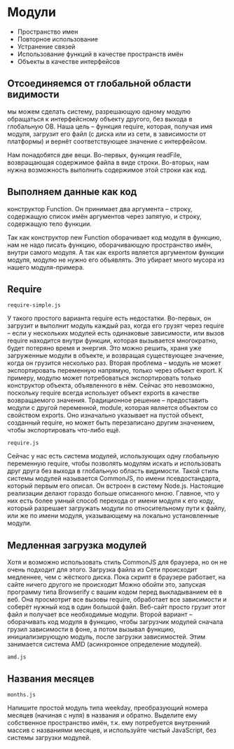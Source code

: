 # Модули

* Пространство имен
* Повторное использование
* Устранение связей
* Использование функций в качестве пространств имён
* Объекты в качестве интерфейсов

## Отсоединяемся от глобальной области видимости

мы можем сделать систему, разрешающую одному модулю обращаться к интерфейсному объекту другого, без выхода в глобальную ОВ. Наша цель – функция require, которая, получая имя модуля, загрузит его файл (с диска или из сети, в зависимости от платформы) и вернёт соответствующее значение с интерфейсом.

Нам понадобятся две вещи. Во-первых, функция readFile, возвращающая содержимое файла в виде строки. Во-вторых, нам нужна возможность выполнить содержимое этой строки как код.

## Выполняем данные как код

конструктор Function. Он принимает два аргумента – строку, содержащую список имён аргументов через запятую, и строку, содержащую тело функции.

Так как конструктор new Function оборачивает код модуля в функцию, нам не надо писать функцию, оборачивающую пространство имён, внутри самого модуля. А так как exports является аргументом функции модуля, модулю не нужно его объявлять. Это убирает много мусора из нашего модуля-примера.

## Require

```require-simple.js```

У такого простого варианта require есть недостатки. Во-первых, он загрузит и выполнит модуль каждый раз, когда его грузят через require – если у нескольких модулей есть одинаковые зависимости, или вызов require находится внутри функции, которая вызывается многократно, будет потеряно время и энергия.
Это можно решить, храня уже загруженные модули в объекте, и возвращая существующее значение, когда он грузится несколько раз.
Вторая проблема – модуль не может экспортировать переменную напрямую, только через объект export. К примеру, модулю может потребоваться экспортировать только конструктор объекта, объявленного в нём. Сейчас это невозможно, поскольку require всегда использует объект exports в качестве возвращаемого значения.
Традиционное решение – предоставить модули с другой переменной, module, которая является объектом со свойством exports. Оно изначально указывает на пустой объект, созданный require, но может быть перезаписано другим значением, чтобы экспортировать что-либо ещё.

```require.js```

Сейчас у нас есть система модулей, использующих одну глобальную переменную require, чтобы позволять модулям искать и использовать друг друга без выхода в глобальную область видимости.
Такой стиль системы модулей называется CommonJS, по имени псевдостандарта, который первым его описал. Он встроен в систему Node.js. Настоящие реализации делают гораздо больше описанного мною. Главное, что у них есть более умный способ перехода от имени модуля к его коду, который разрешает загружать модули по относительному пути к файлу, или же по имени модуля, указывающему на локально установленные модули.

## Медленная загрузка модулей

Хотя и возможно использовать стиль CommonJS для браузера, но он не очень подходит для этого. Загрузка файла из Сети происходит медленнее, чем с жёсткого диска. Пока скрипт в браузере работает, на сайте ничего другого не происходит
Можно обойти это, запуская программу типа Browserify с вашим кодом перед выкладыванием её в веб. Она просмотрит все вызовы require, обработает все зависимости и соберёт нужный код в один большой файл. Веб-сайт просто грузит этот файл и получает все необходимые модули.
Второй вариант – оборачивать код модуля в функцию, чтобы загрузчик модулей сначала грузил зависимости в фоне, а потом вызывал функцию, инициализирующую модуль, после загрузки зависимостей. Этим занимается система AMD (асинхронное определение модулей).

```amd.js```

## Названия месяцев

```months.js```

Напишите простой модуль типа weekday, преобразующий номера месяцев (начиная с нуля) в названия и обратно. Выделите ему собственное пространство имён, т.к. ему потребуется внутренний массив с названиями месяцев, и используйте чистый JavaScript, без системы загрузки модулей.